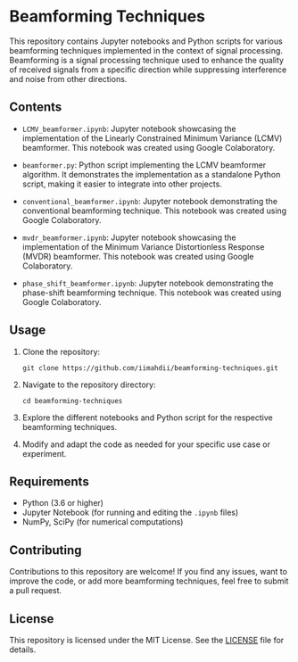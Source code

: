 # Beamforming Techniques

This repository contains Jupyter notebooks and Python scripts for various beamforming techniques implemented in the context of signal processing. Beamforming is a signal processing technique used to enhance the quality of received signals from a specific direction while suppressing interference and noise from other directions.

## Contents

- `LCMV_beamformer.ipynb`: Jupyter notebook showcasing the implementation of the Linearly Constrained Minimum Variance (LCMV) beamformer. This notebook was created using Google Colaboratory.

- `beamformer.py`: Python script implementing the LCMV beamformer algorithm. It demonstrates the implementation as a standalone Python script, making it easier to integrate into other projects.

- `conventional_beamformer.ipynb`: Jupyter notebook demonstrating the conventional beamforming technique. This notebook was created using Google Colaboratory.

- `mvdr_beamformer.ipynb`: Jupyter notebook showcasing the implementation of the Minimum Variance Distortionless Response (MVDR) beamformer. This notebook was created using Google Colaboratory.

- `phase_shift_beamformer.ipynb`: Jupyter notebook demonstrating the phase-shift beamforming technique. This notebook was created using Google Colaboratory.

## Usage

1. Clone the repository:
   ```
   git clone https://github.com/iimahdii/beamforming-techniques.git
   ```

2. Navigate to the repository directory:
   ```
   cd beamforming-techniques
   ```

3. Explore the different notebooks and Python script for the respective beamforming techniques.

4. Modify and adapt the code as needed for your specific use case or experiment.

## Requirements

- Python (3.6 or higher)
- Jupyter Notebook (for running and editing the `.ipynb` files)
- NumPy, SciPy (for numerical computations)

## Contributing

Contributions to this repository are welcome! If you find any issues, want to improve the code, or add more beamforming techniques, feel free to submit a pull request.

## License

This repository is licensed under the MIT License. See the [LICENSE](LICENSE) file for details.

```
